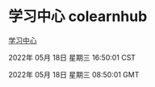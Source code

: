 # 学习中心 colearnhub
[学习中心](http://59.174.27.92:56308/colearnhub/)

2022年 05月 18日 星期三 16:50:01 CST

2022年 05月 18日 星期三 08:50:01 GMT
